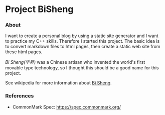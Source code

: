 # Project BiSheng

### About

I want to create a personal blog by using a static site generator and I want to practice my C++ skills. Therefore I started this project. The basic idea is to convert markdown files to html pages, then create a static web site from these html pages.

*Bi Sheng(毕昇)* was a Chinese artisan who invented the world's first movable type technology, so I thought this should be a good name for this project.

See wikipedia for more information about [Bi Sheng](https://en.wikipedia.org/wiki/Bi_Sheng).

### References

* CommonMark Spec: https://spec.commonmark.org/